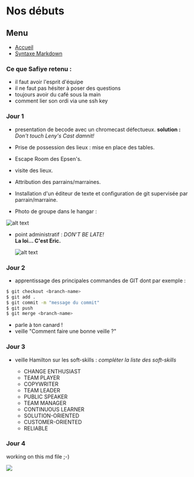 # Nos débuts

## Menu

* [Accueil](https://github.com/Qlfvr/exercice-markdown/blob/master/README.md)
* [Syntaxe Markdown](https://github.com/Qlfvr/exercice-markdown/blob/master/syntaxe_markdown.md)
  
### Ce que Safiye retenu :

- il faut avoir l'esprit d'équipe
- il ne faut pas hésiter à poser des questions
- toujours avoir du café sous la main
- comment lier son ordi via une ssh key

### Jour 1 ###

- presentation de becode avec un chromecast défectueux. 
**solution :** *Don't touch Leny's Cast damnit!*

- Prise de possession des lieux : mise en place des tables.

- Escape Room des Epsen's.

- visite des lieux.

- Attribution des parrains/marraines.

- Installation d'un éditeur de texte et configuration de git supervisée par parrain/marraine.

- Photo de groupe dans le hangar :

![alt text](https://scontent.fbru3-1.fna.fbcdn.net/v/t1.0-9/81507834_1088763368138861_8324934250843340800_n.png?_nc_cat=105&_nc_ohc=Z4tTnTvR5m0AQnxx1pkIooXt63J5gQJ-apnUiEdqKtft_l6bJ9E5wWsIw&_nc_ht=scontent.fbru3-1.fna&oh=d7ba09d49ff37ce7592d2a8d0ba6a0c5&oe=5E9A0D9C "Photo du groupe")

- point administratif : *DON'T BE LATE!*  
  **La loi... C'est Eric.**

  ![alt text](https://media.giphy.com/media/useUF6IHpTqSc/giphy.gif "I AM THE LAW")
  
### Jour 2 ###

- apprentissage des principales commandes de GIT dont par exemple : 

```sh
$ git checkout <branch-name>
$ git add .
$ git commit -m "message du commit"
$ git push 
$ git merge <branch-name>
```

- parle à ton canard ! 
- veille "Comment faire une bonne veille ?"  

### Jour 3 ###

- veille Hamilton sur les soft-skills : 
    *compléter la liste des soft-skills*

  - CHANGE ENTHUSIAST
  - TEAM PLAYER
  - COPYWRITER
  - TEAM LEADER
  - PUBLIC SPEAKER
  - TEAM MANAGER
  - CONTINUOUS LEARNER
  - SOLUTION-ORIENTED
  - CUSTOMER-ORIENTED
  - RELIABLE


### Jour 4 ###

working on this md file ;-) 

![](https://lh3.googleusercontent.com/HoHyFi48P7IyKp8j9xru3XUYdHp5sedMgZ86GFBANH3h1abMrJ3UzP9XGpuGVc9qfZGwv-u_ZAzFqwM_tZEef9SiQswdRpHZ3295bZ4FTxdBNo9LAM2qnMevvi5bAAiFIDr-ek3jDTRiMBJED7-ecRi-qcxKwdY7OxxdFrzHGRozNt07tTljq9nnJBQBdCHwRqouJbNiLkl5dV50oExQ2le-qLCtzOjCJdR-RjYUPCCrhnrvIfhpRpktFJ1fJMfGrQhSQZAZk6gsCx3yVz2E1Ex7-teMqaqgI8pTZiq_Mk3bqiQ8KOW8KcveOp0wI2e89kxQ4Wdd0h068oBmfeF2SZP6qBX_XmjZZkW-BqQoiBPvzpv4f2p6EQ_ja4dF8RaeVbYxtQ8jWQt1u21_iSi7F3x06Y1-k1SjGeXtjRcOHW8FhmLzQNP_6asolfnHVYDxoyg_9hHSXRm9xIIIzDgFOh6QZQHoUIgbZei-_jXF3HCBf1a5X9pAoxGeGe-EC4wR3ynkvtflAtQiHF5wzVfP2dQ51ZgnxmYo5FhW38wN8DkoxZfU0DW2xW2odXtRVHlAjby-qZWuubdW7yPiDS51lilpNg43uDZCY5j1CUoI8pk6Xr7uRrsDScBSg8fxZAukL9SI6rVobNS4-Zc0PN9_OktkLAlsRsLHOYEe0LdnbPoxJskJKrQVN7Pz=w815-h611-no)

